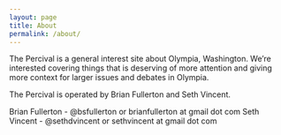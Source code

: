 ```yaml
---
layout: page
title: About
permalink: /about/
---
```


The Percival is a general interest site about Olympia, Washington. We’re interested covering things that is deserving of more attention and giving more context for larger issues and debates in Olympia.

The Percival is operated by Brian Fullerton and Seth Vincent.

Brian Fullerton - @bsfullerton or brianfullerton at gmail dot com
Seth Vincent - @sethdvincent or sethvincent at gmail dot com
